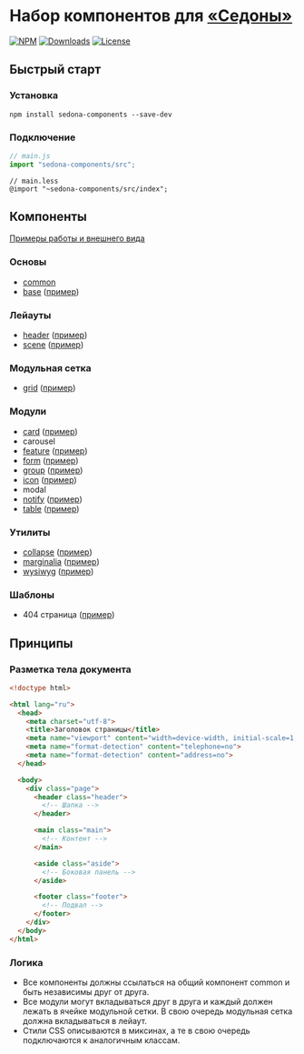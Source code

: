 # Набор компонентов для [«Седоны»](http://sedona.constlab.ru)

[![NPM](https://img.shields.io/npm/v/sedona-components.svg?style=flat)](https://www.npmjs.com/package/sedona-components) [![Downloads](https://img.shields.io/npm/dt/sedona-components.svg?style=flat)](https://www.npmjs.com/package/sedona-components) [![License](https://img.shields.io/github/license/getsedona/sedona-components.svg?style=flat)](https://github.com/getsedona/sedona-components/blob/master/LICENSE.md)

## Быстрый старт

### Установка

```
npm install sedona-components --save-dev
```

### Подключение

```js
// main.js
import "sedona-components/src";
```

```less
// main.less
@import "~sedona-components/src/index";
```

## Компоненты

[Примеры работы и внешнего вида](https://getsedona.github.io/sedona-components/)

### Основы

* [common](https://github.com/getsedona/sedona-components/tree/master/src/common)
* [base](https://github.com/getsedona/sedona-components/tree/master/src/base) ([пример](https://getsedona.github.io/sedona-components/base.html))

### Лейауты

* [header](https://github.com/getsedona/sedona-components/tree/master/src/header) ([пример](https://getsedona.github.io/sedona-components/header.html))
* [scene](https://github.com/getsedona/sedona-components/tree/master/src/scene) ([пример](https://getsedona.github.io/sedona-components/scene.html))

### Модульная сетка

* [grid](https://github.com/getsedona/sedona-components/tree/master/src/grid) ([пример](https://getsedona.github.io/sedona-components/grid.html))

### Модули

* [card](https://github.com/getsedona/sedona-components/tree/master/src/card) ([пример](https://getsedona.github.io/sedona-components/card.html))
* carousel
* [feature](https://github.com/getsedona/sedona-components/tree/master/src/feature) ([пример](https://getsedona.github.io/sedona-components/feature.html))
* [form](https://github.com/getsedona/sedona-components/tree/master/src/form) ([пример](https://getsedona.github.io/sedona-components/form.html))
* [group](https://github.com/getsedona/sedona-components/tree/master/src/group) ([пример](https://getsedona.github.io/sedona-components/group.html))
* [icon](https://github.com/getsedona/sedona-components/tree/master/src/icon) ([пример](https://getsedona.github.io/sedona-components/icon.html))
* modal
* [notify](https://github.com/getsedona/sedona-components/tree/master/src/notify) ([пример](https://getsedona.github.io/sedona-components/notify.html))
* [table](https://github.com/getsedona/sedona-components/tree/master/src/table) ([пример](https://getsedona.github.io/sedona-components/table.html))

### Утилиты

* [collapse](https://github.com/getsedona/sedona-components/tree/master/src/collapse) ([пример](https://getsedona.github.io/sedona-components/collapse.html))
* [marginalia](https://github.com/getsedona/sedona-components/tree/master/src/marginalia) ([пример](https://getsedona.github.io/sedona-components/marginalia.html))
* [wysiwyg](https://github.com/getsedona/sedona-components/tree/master/src/wysiwyg) ([пример](https://getsedona.github.io/sedona-components/wysiwyg.html))

### Шаблоны

* 404 страница ([пример](https://getsedona.github.io/sedona-components/404.html))

## Принципы

### Разметка тела документа

```html
<!doctype html>

<html lang="ru">
  <head>
    <meta charset="utf-8">
    <title>Заголовок страницы</title>
    <meta name="viewport" content="width=device-width, initial-scale=1, minimum-scale=1, shrink-to-fit=no, viewport-fit=cover">
    <meta name="format-detection" content="telephone=no">
    <meta name="format-detection" content="address=no">
  </head>

  <body>
    <div class="page">
      <header class="header">
        <!-- Шапка -->
      </header>

      <main class="main">
        <!-- Контент -->
      </main>

      <aside class="aside">
        <!-- Боковая панель -->
      </aside>

      <footer class="footer">
        <!-- Подвал -->
      </footer>
    </div>
  </body>
</html>
```

### Логика

* Все компоненты должны ссылаться на общий компонент common и быть независимы друг от друга.
* Все модули могут вкладываться друг в друга и каждый должен лежать в ячейке модульной сетки. В свою очередь модульная сетка должна вкладываться в лейаут.
* Стили CSS описываются в миксинах, а те в свою очередь подключаются к аналогичным классам.
